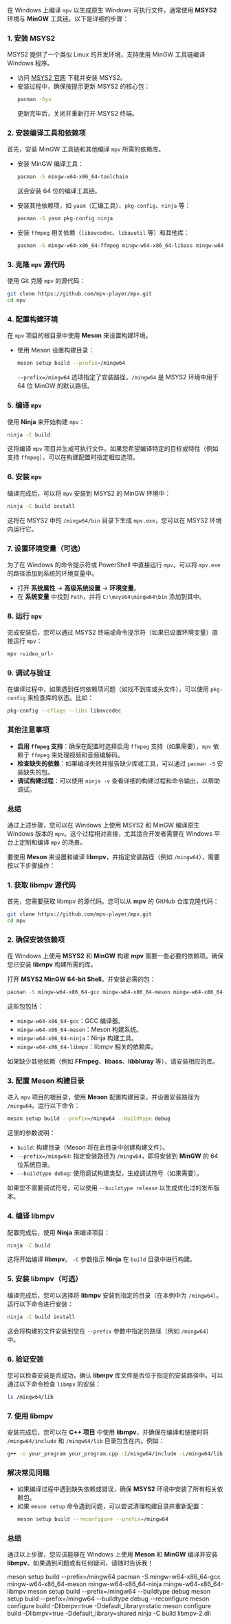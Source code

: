 在 Windows 上编译 `mpv` 以生成原生 Windows 可执行文件，通常使用 **MSYS2** 环境与 **MinGW** 工具链。以下是详细的步骤：

### 1. 安装 MSYS2
MSYS2 提供了一个类似 Linux 的开发环境，支持使用 MinGW 工具链编译 Windows 程序。

- 访问 [MSYS2 官网](https://www.msys2.org/) 下载并安装 MSYS2。
- 安装过程中，确保按提示更新 MSYS2 的核心包：
  ```bash
  pacman -Syu
  ```
  更新完毕后，关闭并重新打开 MSYS2 终端。

### 2. 安装编译工具和依赖项
首先，安装 MinGW 工具链和其他编译 `mpv` 所需的依赖库。

- 安装 MinGW 编译工具：
  ```bash
  pacman -S mingw-w64-x86_64-toolchain
  ```
  这会安装 64 位的编译工具链。

- 安装其他依赖项，如 `yasm`（汇编工具）、`pkg-config`、`ninja` 等：
  ```bash
  pacman -S yasm pkg-config ninja
  ```

- 安装 `ffmpeg` 相关依赖（`libavcodec`、`libavutil` 等）和其他库：
  ```bash
  pacman -S mingw-w64-x86_64-ffmpeg mingw-w64-x86_64-libass mingw-w64-x86_64-fontconfig mingw-w64-x86_64-freetype
  ```

### 3. 克隆 `mpv` 源代码
使用 Git 克隆 `mpv` 的源代码：

```bash
git clone https://github.com/mpv-player/mpv.git
cd mpv
```

### 4. 配置构建环境
在 `mpv` 项目的根目录中使用 **Meson** 来设置构建环境。

- 使用 Meson 设置构建目录：
  ```bash
  meson setup build --prefix=/mingw64
  ```

  `--prefix=/mingw64` 选项指定了安装路径，`/mingw64` 是 MSYS2 环境中用于 64 位 MinGW 的默认路径。

### 5. 编译 `mpv`
使用 **Ninja** 来开始构建 `mpv`：

```bash
ninja -C build
```

这将编译 `mpv` 项目并生成可执行文件。如果您希望编译特定的目标或特性（例如支持 `ffmpeg`），可以在构建配置时指定相应选项。

### 6. 安装 `mpv`
编译完成后，可以将 `mpv` 安装到 MSYS2 的 MinGW 环境中：

```bash
ninja -C build install
```

这将在 MSYS2 中的 `/mingw64/bin` 目录下生成 `mpv.exe`，您可以在 MSYS2 环境内运行它。

### 7. 设置环境变量（可选）
为了在 Windows 的命令提示符或 PowerShell 中直接运行 `mpv`，可以将 `mpv.exe` 的路径添加到系统的环境变量中。

- 打开 **系统属性** -> **高级系统设置** -> **环境变量**。
- 在 **系统变量** 中找到 `Path`，并将 `C:\msys64\mingw64\bin` 添加到其中。

### 8. 运行 `mpv`
完成安装后，您可以通过 MSYS2 终端或命令提示符（如果已设置环境变量）直接运行 `mpv`：

```bash
mpv <video_url>
```

### 9. 调试与验证
在编译过程中，如果遇到任何依赖项问题（如找不到库或头文件），可以使用 `pkg-config` 来检查库的状态。比如：
```bash
pkg-config --cflags --libs libavcodec
```

### 其他注意事项
- **启用 `ffmpeg` 支持**：确保在配置时选择启用 `ffmpeg` 支持（如果需要），`mpv` 依赖于 `ffmpeg` 来处理视频和音频编解码。
- **检查缺失的依赖**：如果编译失败并报告缺少库或工具，可以通过 `pacman -S` 安装缺失的包。
- **调试构建过程**：可以使用 `ninja -v` 查看详细的构建过程和命令输出，以帮助调试。

### 总结
通过上述步骤，您可以在 Windows 上使用 MSYS2 和 MinGW 编译原生 Windows 版本的 `mpv`。这个过程相对直接，尤其适合开发者需要在 Windows 平台上定制和编译 `mpv` 的场景。




要使用 **Meson** 来设置和编译 **libmpv**，并指定安装路径（例如 `/mingw64`），需要按以下步骤操作：

### 1. 获取 libmpv 源代码

首先，您需要获取 libmpv 的源代码。您可以从 **mpv** 的 GitHub 仓库克隆代码：

```bash
git clone https://github.com/mpv-player/mpv.git
cd mpv
```

### 2. 确保安装依赖项

在 Windows 上使用 **MSYS2** 和 **MinGW** 构建 **mpv** 需要一些必要的依赖项。确保您已安装 **libmpv** 构建所需的库。

打开 **MSYS2 MinGW 64-bit Shell**，并安装必需的包：

```bash
pacman -S mingw-w64-x86_64-gcc mingw-w64-x86_64-meson mingw-w64-x86_64-ninja mingw-w64-x86_64-libmpv
```

这些包包括：

- `mingw-w64-x86_64-gcc`：GCC 编译器。
- `mingw-w64-x86_64-meson`：Meson 构建系统。
- `mingw-w64-x86_64-ninja`：Ninja 构建工具。
- `mingw-w64-x86_64-libmpv`：libmpv 相关的依赖库。

如果缺少其他依赖（例如 **FFmpeg**、**libass**、**libbluray** 等），请安装相应的库。

### 3. 配置 Meson 构建目录

进入 `mpv` 项目的根目录，使用 **Meson** 配置构建目录，并设置安装路径为 `/mingw64`。运行以下命令：

```bash
meson setup build --prefix=/mingw64 --buildtype debug
```

这里的参数说明：

- `build`: 构建目录（Meson 将在此目录中创建构建文件）。
- `--prefix=/mingw64`: 指定安装路径为 `/mingw64`，即将安装到 **MinGW** 的 64 位系统目录。
- `--buildtype debug`: 使用调试构建类型，生成调试符号（如果需要）。

如果您不需要调试符号，可以使用 `--buildtype release` 以生成优化过的发布版本。

### 4. 编译 libmpv

配置完成后，使用 **Ninja** 来编译项目：

```bash
ninja -C build
```

这将开始编译 **libmpv**。 `-C` 参数指示 **Ninja** 在 `build` 目录中进行构建。

### 5. 安装 libmpv（可选）

编译完成后，您可以选择将 **libmpv** 安装到指定的目录（在本例中为 `/mingw64`）。运行以下命令进行安装：

```bash
ninja -C build install
```

这会将构建的文件安装到您在 `--prefix` 参数中指定的路径（例如 `/mingw64`）中。

### 6. 验证安装

您可以检查安装是否成功，确认 **libmpv** 库文件是否位于指定的安装路径中。可以通过以下命令检查 `libmpv` 的安装：

```bash
ls /mingw64/lib
```

### 7. 使用 libmpv

安装完成后，您可以在 **C++ 项目** 中使用 **libmpv**，并确保在编译和链接时将 `/mingw64/include` 和 `/mingw64/lib` 目录包含在内。例如：

```bash
g++ -o your_program your_program.cpp -I/mingw64/include -L/mingw64/lib -lmpv
```

### 解决常见问题

- 如果编译过程中遇到缺失依赖或错误，确保 **MSYS2** 环境中安装了所有相关依赖包。
- 如果 `meson setup` 命令遇到问题，可以尝试清理构建目录并重新配置：
  ```bash
  meson setup build --reconfigure --prefix=/mingw64
  ```

### 总结

通过以上步骤，您应该能够在 Windows 上使用 **Meson** 和 **MinGW** 编译并安装 **libmpv**。如果遇到问题或有任何疑问，请随时告诉我！

meson setup build --prefix=/mingw64
pacman -S mingw-w64-x86_64-gcc mingw-w64-x86_64-meson mingw-w64-x86_64-ninja mingw-w64-x86_64-libmpv
meson setup build --prefix=/mingw64 --buildtype debug
meson setup build --prefix=/mingw64 --buildtype debug --reconfigure
meson configure build -Dlibmpv=true -Ddefault_library=static
meson configure build -Dlibmpv=true -Ddefault_library=shared
ninja -C build libmpv-2.dll
